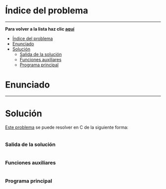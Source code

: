 # Índice del problema

***

**Para volver a la lista haz clic [aquí](./Index.md)**

<!-- TOC -->
* [Índice del problema](#índice-del-problema)
* [Enunciado](#enunciado)
* [Solución](#solución)
    * [Salida de la solución](#salida-de-la-solución)
    * [Funciones auxiliares](#funciones-auxiliares)
    * [Programa principal](#programa-principal)
<!-- TOC -->

# Enunciado

***



# Solución
[Este problema](#enunciado) se puede resolver en C de la siguiente forma:

```c
```

### Salida de la solución

```

```

### Funciones auxiliares

````c

````

### Programa principal

````c

````